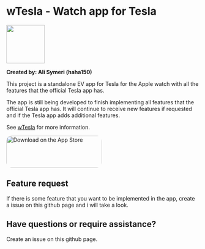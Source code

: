 # wTesla - Watch app for Tesla

<img src="wt.png" width="100">

**Created by: Ali Symeri (haha150)**

This project is a standalone EV app for Tesla for the Apple watch with all the features that the official Tesla app has.

The app is still being developed to finish implementing all features that the official Tesla app has. It will continue to receive new features if requested and if the Tesla app adds additional features.

See [wTesla](https://haha150.github.io/wTesla) for more information.

<a href="https://apps.apple.com/us/app/wt-watch-app-for-tesla/id1669061755?itsct=apps_box_badge&amp;itscg=30200" style="display: inline-block; overflow: hidden; border-radius: 13px; width: 250px; height: 83px;"><img src="https://tools.applemediaservices.com/api/badges/download-on-the-app-store/black/en-us?size=250x83&amp;releaseDate=1650067200&h=f0472da4e15471343332be1dcdc56ae8" alt="Download on the App Store" style="border-radius: 13px; width: 250px; height: 83px;"></a>

## Feature request

If there is some feature that you want to be implemented in the app, create a issue on this github page and i will take a look.

## Have questions or require assistance?

Create an issue on this github page.

